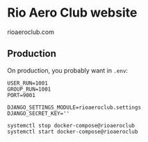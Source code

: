 # Rio Aero Club website

rioaeroclub.com


## Production

On production, you probably want in `.env`:

```
USER_RUN=1001
GROUP_RUN=1001
PORT=9001

DJANGO_SETTINGS_MODULE=rioaeroclub.settings
DJANGO_SECRET_KEY=''
```

```
systemctl stop docker-compose@rioaeroclub
systemctl start docker-compose@rioaeroclub
```